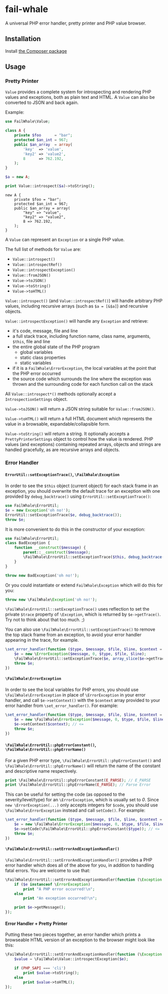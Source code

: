 # fail-whale

A universal PHP error handler, pretty printer and PHP value browser.

## Installation

Install [the Composer package](https://packagist.org/packages/fail-whale/fail-whale)

## Usage

### Pretty Printer

`Value` provides a complete system for introspecting and rendering PHP values and exceptions, both as plain text and HTML. A `Value` can also be converted to JSON and back again.

Example:

```php
use FailWhale\Value;

class A {
    private $foo      = "bar";
    protected $an_int = 967;
    public $an_array  = array(
        'key'  => 'value',
        'key2' => 'value2',
        8      => 762.192,
    );
}

$a = new A;

print Value::introspect($a)->toString();
```

```
new A {
    private $foo = "bar";
    protected $an_int = 967;
    public $an_array = array(
        "key" => "value",
        "key2" => "value2",
        8 => 762.192,
    );
}
```

A `Value` can represent an `Exception` or a single PHP value.

The full list of methods for `Value` are:

- `Value::introspect()`
- `Value::introspectRef()`
- `Value::introspectException()`
- `Value::fromJSON()`
- `Value->toJSON()`
- `Value->toString()`
- `Value->toHTML()`

`Value::introspect()` (and `Value::introspectRef()`) will handle arbitrary PHP values, including recursive arrays (such as `$a = [&$a]`) and recursive objects.

`Value::introspectException()` will handle any `Exception` and retrieve:
- it's code, message, file and line
- a full stack trace, including function name, class name, arguments, `$this`, file and line
- the entire global state of the PHP program
    - global variables
    - static class properties
    - static variables
- if it is a `FailWhale\ErrorException`, the local variables at the point that the PHP error occurred
- the source code which surrounds the line where the exception was thrown and the surrounding code for each function call on the stack

All `Value::introspect*()` methods optionally accept a `IntrospectionSettings` object.

`Value->toJSON()` will return a JSON string suitable for `Value::fromJSON()`.

`Value->toHTML()` will return a full HTML document which represents the value in a browsable, expandable/collapsible form.

`Value->toString()` will return a string. It optionally accepts a `PrettyPrinterSettings` object to control how the value is rendered. PHP values (and exceptions) containing repeated arrays, objects and strings are handled gracefully, as are recursive arrays and objects.

### Error Handler

#### `ErrorUtil::setExceptionTrace()`, `\FailWhale\Exception`

In order to see the `$this` object (current object) for each stack frame in an exception, you should overwrite the default trace for an exception with one provided by `debug_backtrace()` using `ErrorUtil::setExceptionTrace()`:

```php
use FailWhale\ErrorUtil;
$e = new Exception('oh no!');
ErrorUtil::setExceptionTrace($e, debug_backtrace());
throw $e;
```

It is more convenient to do this in the constructor of your exception:

```php
use FailWhale\ErrorUtil;
class BadException {
    function __construct($message) {
        parent::__construct($message);
        \FailWhale\ErrorUtil::setExceptionTrace($this, debug_backtrace());
    }
}

throw new BadException('oh no!');
```

Or you could instantiate or extend `FailWhale\Exception` which will do this for you:

```php
throw new \FailWhale\Exception('oh no!');
```

`\FailWhale\ErrorUtil::setExceptionTrace()` uses reflection to set the private `$trace` property of `\Exception`, which is returned by `$e->getTrace()`. Try not to think about that too much. ;)

You can also use `\FailWhale\ErrorUtil::setExceptionTrace()` to remove the top stack frame from an exception, to avoid your error handler appearing in the trace, for example.

```php
\set_error_handler(function ($type, $message, $file, $line, $context = null) {
    $e = new \ErrorException($message, 0, $type, $file, $line);
    \FailWhale\ErrorUtil::setExceptionTrace($e, array_slice($e->getTrace(), 1)); // <=
    throw $e;
})
```

#### `\FailWhale\ErrorException`

In order to see the local variables for PHP errors, you should use `\FailWhale\ErrorException` in place of `\ErrorException` in your error handler, and call `$e->setContext()` with the `$context` array provided to your error handler from `\set_error_handler()`. For example:

```php
\set_error_handler(function ($type, $message, $file, $line, $context = null) {
    $e = new \FailWhale\ErrorException($message, 0, $type, $file, $line);
    $e->setContext($context); // <=
    throw $e;
})
```

#### `\FailWhale\ErrorUtil::phpErrorConstant()`, `\FailWhale\ErrorUtil::phpErrorName()`

For a given PHP error type, `\FailWhale\ErrorUtil::phpErrorConstant()` and `\FailWhale\ErrorUtil::phpErrorName()` will return the name of the constant and descriptive name respectively.

```php
print \FailWhale\ErrorUtil::phpErrorConstant(E_PARSE); // E_PARSE
print \FailWhale\ErrorUtil::phpErrorName(E_PARSE); // Parse Error
```

This can be useful for setting the code (as opposed to the severity/level/type) for an `\ErrorException`, which is usually set to _0_. Since `new \ErrorException(...)` only accepts integers for `$code`, you should use `\FailWhale\ErrorException` instead and call `setCode()`. For example:

```php
\set_error_handler(function ($type, $message, $file, $line, $context = null) {
    $e = new \FailWhale\ErrorException($message, 0, $type, $file, $line);
    $e->setCode(\FailWhale\ErrorUtil::phpErrorConstant($type)); // <=
    throw $e;
})
```

#### `\FailWhale\ErrorUtil::setErrorAndExceptionHandler()`

`\FailWhale\ErrorUtil::setErrorAndExceptionHandler()` provides a PHP error handler which does all of the above for you, in addition to handling fatal errors. You are welcome to use that:

```php
\FailWhale\ErrorUtil::setErrorAndExceptionHandler(function (\Exception $e) {
    if ($e instanceof \ErrorException)
        print "A PHP error occurred!\n";
    else
        print "An exception occurred!\n";

    print $e->getMessage();
});
```

#### Error Handler + Pretty Printer

Putting these two pieces together, an error handler which prints a browseable HTML version of an exception to the browser might look like this:

```php
\FailWhale\ErrorUtil::setErrorAndExceptionHandler(function (\Exception $e) {
    $value = \FailWhale\Value::introspectException($e);

    if (PHP_SAPI === 'cli')
        print $value->toString();
    else
        print $value->toHTML();
});
```

